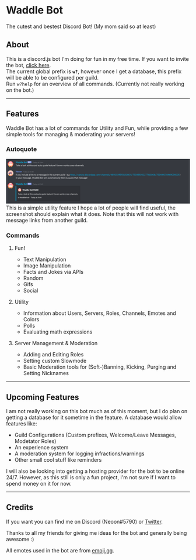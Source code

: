# Waddle Bot

The cutest and bestest Discord Bot! (My mom said so at least)

## About

This is a discord.js bot I'm doing for fun in my free time. If you want to invite the bot, [click here](https://discord.com/oauth2/authorize?client_id=723224456671002674&scope=bot&permissions=8 "Waddle Bot Invite").  
The current global prefix is **`w?`**, however once I get a database, this prefix will be able to be configured per guild.  
Run `w?help` for an overview of all commands.
(Currently not really working on the bot.)

---

## Features

Waddle Bot has a lot of commands for Utility and Fun, while providing a few simple tools for managing & moderating your servers!

### Autoquote 

![AutoQuote](src/Assets/Previews/autoQuote.png)
This is a simple utility feature I hope a lot of people will find useful, the screenshot should explain what it does. Note that this will not work with message links from another guild. 

### Commands
1. Fun!

    - Text Manipulation
    - Image Manipulation
    - Facts and Jokes via APIs
    - Random
    - Gifs
    - Social

1. Utility

    - Information about Users, Servers, Roles, Channels, Emotes and Colors
    - Polls
    - Evaluating math expressions

1. Server Management & Moderation

    - Adding and Editing Roles
    - Setting custom Slowmode
    - Basic Moderation tools for (Soft-)Banning, Kicking, Purging and Setting Nicknames

---

## Upcoming Features

I am not really working on this bot much as of this moment, but I do plan on getting a database for it sometime in the feature. A database would allow features like:

-   Guild Configurations (Custom prefixes, Welcome/Leave Messages, Modetator Roles)
-   An experience system
-   A moderation system for logging infractions/warnings
-   Other small cool stuff like reminders

I will also be looking into getting a hosting provider for the bot to be online 24/7. However, as this still is only a fun project, I'm not sure if I want to spend money on it for now.

---

## Credits

If you want you can find me on Discord (Neoon#5790) or [Twitter](https://twitter.com/BaumianerNiklas "BaumianerNiklas on Twitter").

Thanks to all my friends for giving me ideas for the bot and generally being awesome :)

All emotes used in the bot are from [emoji.gg](https://emoji.gg).